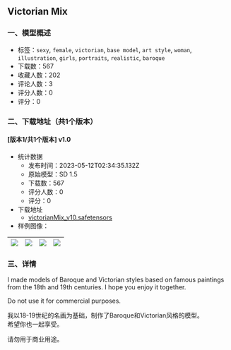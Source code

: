 ## Victorian Mix
### 一、模型概述

- 标签：`sexy`, `female`, `victorian`, `base model`, `art style`, `woman`, `illustration`, `girls`, `portraits`, `realistic`, `baroque`
- 下载数：567
- 收藏人数：202
- 评论人数：3
- 评分人数：0
- 评分：0

### 二、下载地址（共1个版本）

#### [版本1/共1个版本] v1.0

- 统计数据
  - 发布时间：2023-05-12T02:34:35.132Z
  - 原始模型：SD 1.5
  - 下载数：567
  - 评分人数：0
  - 评分：0
- 下载地址
  - [victorianMix_v10.safetensors](https://civitai.com/api/download/models/68418)
- 样例图像：

| <img src="https://image.civitai.com/xG1nkqKTMzGDvpLrqFT7WA/df112bb1-2c04-4ed0-829c-efaf80de5588/width=450/762737.jpeg" /> | <img src="https://image.civitai.com/xG1nkqKTMzGDvpLrqFT7WA/34246ed7-aa47-408e-8a73-34009268f665/width=450/763920.jpeg" /> | <img src="https://image.civitai.com/xG1nkqKTMzGDvpLrqFT7WA/cfcb11fd-4fca-425c-bbf8-da5ac3ff06e9/width=450/763839.jpeg" /> | <img src="https://image.civitai.com/xG1nkqKTMzGDvpLrqFT7WA/3c8adb81-4a61-40d7-94dd-769113fb428c/width=450/762685.jpeg" /> |
| ---- | ---- | ---- | ---- |


### 三、详情
<p>I made models of Baroque and Victorian styles based on famous paintings from the 18th and 19th centuries. I hope you enjoy it together.</p><p>Do not use it for commercial purposes.</p><p></p><p>我以18-19世纪的名画为基础，制作了Baroque和Victorian风格的模型。<br />希望你也一起享受。</p><p>请勿用于商业用途。</p>